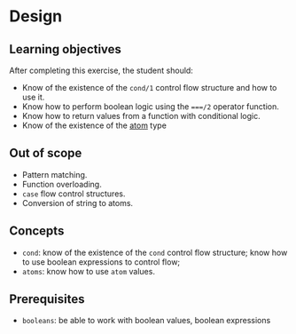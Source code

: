 # Design

## Learning objectives

After completing this exercise, the student should:

- Know of the existence of the `cond/1` control flow structure and how to use it.
- Know how to perform boolean logic using the `===/2` operator function.
- Know how to return values from a function with conditional logic.
- Know of the existence of the [atom][atom] type

## Out of scope

- Pattern matching.
- Function overloading.
- `case` flow control structures.
- Conversion of string to atoms.

## Concepts

- `cond`: know of the existence of the `cond` control flow structure; know how to use boolean expressions to control flow;
- `atoms`: know how to use `atom` values.

## Prerequisites

- `booleans`: be able to work with boolean values, boolean expressions

[atom]: https://elixir-lang.org/getting-started/basic-types.html#atoms
